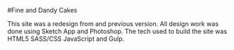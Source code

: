 #Fine and Dandy Cakes

This site was a redesign from and previous version.  All design work was done using Sketch App and Photoshop.  The tech used to build the site was HTML5 SASS/CSS JavaScript and Gulp.